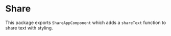 # Share

This package exports `ShareAppComponent` which adds a `shareText` function to share text with styling.
